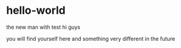# hello-world
the new man with test
hi guys

you will find yourself here and something very different in the future
